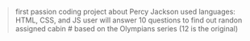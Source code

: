 > first passion coding project about Percy Jackson
> used languages: HTML, CSS, and JS
> user will answer 10 questions to find out randon assigned cabin # based on the Olympians series (12 is the original)
